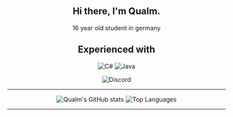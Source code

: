 <div align='center'>
<h2>Hi there, I'm Qualm.</h2>
  
<p>16 year old student in germany</p>
  
<h2>Experienced with</h2>
  
<img alt="C#" src="https://img.shields.io/badge/c%23-%23239120.svg?&style=for-the-badge&logo=c-sharp&logoColor=white"/>
<img alt="Java" src="https://img.shields.io/badge/Java-ED8B00?style=for-the-badge&logo=openjdk&logoColor=white"/>
  
<p> <img alt="Discord" src="https://img.shields.io/static/v1?style=for-the-badge&message=Qualm%233046&color=5865F2&logo=Discord&logoColor=FFFFFF&label="/> </p>
  
<hr>

![Qualm's GitHub stats](https://github-readme-stats.vercel.app/api?username=QualmOnAcid&show_icons=true&theme=dracula)
![Top Languages](https://github-readme-stats.vercel.app/api/top-langs/?username=QualmOnAcid&theme=dracula)
  
<hr>
  
</div>
